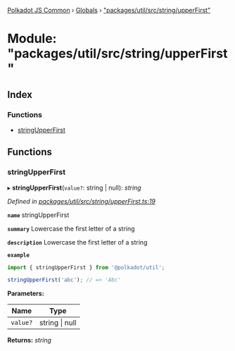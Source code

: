 [Polkadot JS Common](../README.md) › [Globals](../globals.md) › ["packages/util/src/string/upperFirst"](_packages_util_src_string_upperfirst_.md)

# Module: "packages/util/src/string/upperFirst"

## Index

### Functions

* [stringUpperFirst](_packages_util_src_string_upperfirst_.md#stringupperfirst)

## Functions

###  stringUpperFirst

▸ **stringUpperFirst**(`value?`: string | null): *string*

*Defined in [packages/util/src/string/upperFirst.ts:19](https://github.com/polkadot-js/common/blob/61b57687/packages/util/src/string/upperFirst.ts#L19)*

**`name`** stringUpperFirst

**`summary`** Lowercase the first letter of a string

**`description`** 
Lowercase the first letter of a string

**`example`** 
<BR>

```javascript
import { stringUpperFirst } from '@polkadot/util';

stringUpperFirst('abc'); // => 'Abc'
```

**Parameters:**

Name | Type |
------ | ------ |
`value?` | string &#124; null |

**Returns:** *string*
